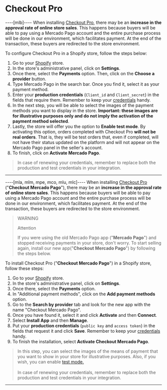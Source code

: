 # Checkout Pro

----[mlb]----
When installing [Checkout Pro](/developers/en/docs/checkout-pro/landing), there may be an **increase in the approval rate of online store sales**. This happens because buyers will be able to pay using a Mercado Pago account and the entire purchase process will be done in our environment, which facilitates payment. At the end of the transaction, these buyers are redirected to the store environment.

To configure Checkout Pro in a Shopify store, follow the steps below:

1. Go to your [Shopify](https://accounts.shopify.com/store-login) store.
2. In the store's administrative panel, click on **Settings**.
3. Once there, select the **Payments** option. Then, click on the **Choose a provider** button.
4. Type Mercado Pago in the search bar. Once you find it, select it as your payment method.
5. Enter your **production credentials** (`Client_id` and `Client_secret`) in the fields that require them. Remember to keep your [credentials](/developers/en/docs/shopify/additional-content/your-integrations/credentials) handy.
6. In the next step, you will be able to select the images of the payment methods you want to display in the store. **Important: these images are for illustrative purposes only and do not imply the activation of the payment method selected**.
7. Lastly, the store will offer you the option to **Enable test mode**. By activating this option, orders completed with Checkout Pro **will not be real orders**. That is, they will be test orders that, even if completed, will not have their status updated on the platform and will not appear on the Mercado Pago panel in the seller's account.
8. To finish, click on **Activate Mercado Pago**. 
 
> In case of renewing your credentials, remember to replace both the production and test credentials in your integration.

------------
----[mla, mlm, mpe, mco, mlu, mlc]----
When installing [Checkout Pro](/developers/en/docs/checkout-pro/landing) ("**Checkout Mercado Pago**"), there may be an **increase in the approval rate of online store sales**. This happens because buyers will be able to pay using a Mercado Pago account and the entire purchase process will be done in our environment, which facilitates payment. At the end of the transaction, these buyers are redirected to the store environment.

> WARNING
>
> Attention
>
> If you were using the old Mercado Pago app ("**Mercado Pago**") and stopped receiving payments in your store, don't worry. To start selling again, install our new app("**Checkout Mercado Pago**") by following the steps below.

To install Checkout Pro ("**Checkout Mercado Pago**") in a Shopify store, follow these steps:

1. Go to your [Shopify](https://accounts.shopify.com/store-login) store.
2. In the store's administrative panel, click on **Settings**.
3. Once there, select the **Payments** option. 
4. In "Additional payment methods", click on the **Add payment methods** option.
5. Go to the **Search by provider** tab and look for the new app with the name "Checkout Mercado Pago".
6. Once you have found it, select it and click **Activate** and then **Connect**.
7. Select **Install App** and then **Manage**.
8. Put your **production credentials** (`public key` and `access token`) in the fields that request it and click **Save**. Remember to keep your [credentials](/developers/en/docs/shopify/additional-content/your-integrations/credentials) handy.
9. To finish the installation, select **Activate Checkout Mercado Pago**.

> In this step, you can select the images of the means of payment that you want to show in your store for illustrative purposes. Also, if you wish, you can enable [test mode.](/developers/en/docs/shopify/sales-processing/integration-test)
> <br/><br/>
> In case of renewing your credentials, remember to replace both the production and test credentials in your integration.

------------